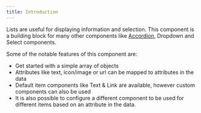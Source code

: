 ```yaml
---
title: Introduction
---
```


Lists are useful for displaying information and selection. This component is a building block for
many other components like [Accordion](/guide/accordion), Dropdown and Select components.

Some of the notable features of this component are:

- Get started with a simple array of objects
- Attributes like text, icon/image or url can be mapped to attributes in the data
- Default item components like Text & Link are available, however custom components can also be used
- It is also possible to configure a different component to be used for different items based on an
  attribute in the data.
